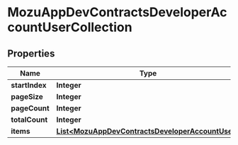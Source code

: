 
# MozuAppDevContractsDeveloperAccountUserCollection

## Properties
Name | Type | Description | Notes
------------ | ------------- | ------------- | -------------
**startIndex** | **Integer** |  |  [optional]
**pageSize** | **Integer** |  |  [optional]
**pageCount** | **Integer** |  |  [optional]
**totalCount** | **Integer** |  |  [optional]
**items** | [**List&lt;MozuAppDevContractsDeveloperAccountUser&gt;**](MozuAppDevContractsDeveloperAccountUser.md) |  |  [optional]



